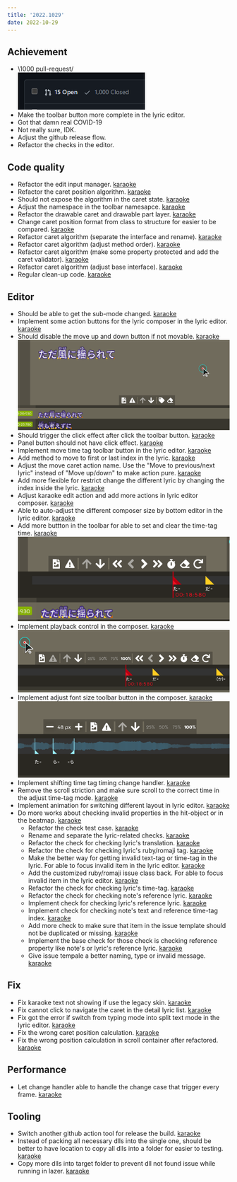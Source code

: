 ```yaml
---
title: '2022.1029'
date: 2022-10-29
---
```


## Achievement
- \1000 pull-request/    
![](res/2022-10-29-16-58-30.png)
- Make the toolbar button more complete in the lyric editor.
- Got that damn real COVID-19
- Not really sure, IDK.
- Adjust the github release flow.
- Refactor the checks in the editor.

## Code quality
- Refactor the edit input manager. [karaoke](#1637@andy840119)
- Refactor the caret position algorithm. [karaoke](#1640#1642@andy840119)
- Should not expose the algorithm in the caret state. [karaoke](#1643@andy840119)
- Adjust the namespace in the toolbar namesapce. [karaoke](#1647@andy840119)
- Refactor the drawable caret and drawable part layer. [karaoke](#1650@andy840119)
- Change caret position format from class to structure for easier to be compared. [karaoke](#1653@andy840119)
- Refactor caret algorithm (separate the interface and rename). [karaoke](#1654@andy840119)
- Refactor caret algorithm (adjust method order). [karaoke](#1655@andy840119)
- Refactor caret algorithm (make some property protected and add the caret validator). [karaoke](#1656@andy840119)
- Refactor caret algorithm (adjust base interface). [karaoke](#1658@andy840119)
- Regular clean-up code. [karaoke](#1667@andy840119)

## Editor
- Should be able to get the sub-mode changed. [karaoke](#1636@andy840119)
- Implement some action buttons for the lyric composer in the lyric editor. [karaoke](#1638@andy840119)
- Should disable the move up and down button if not movable. [karaoke](#1639#1644@andy840119)    
![](res/2022-10-29-17-23-36.png)
- Should trigger the click effect after click the toolbar button. [karaoke](#1645@andy840119)
- Panel button should not have click effect. [karaoke](#1648@andy840119)
- Implement move time tag toolbar button in the lyric editor. [karaoke](#1652@andy840119)
- Add method to move to first or last index in the lyric. [karaoke](#1659@andy840119)
- Adjust the move caret action name. Use the "Move to previous/next lyric" instead of "Move up/down" to make action pure. [karaoke](#1660@andy840119)
- Add more flexible for restrict change the different lyric by changing the index inside the lyric. [karaoke](#1651#1661@andy840119)
- Adjust karaoke edit action and add more actions in lyric editor composer. [karaoke](#1663@andy840119)
- Able to auto-adjust the different composer size by bottom editor in the lyric editor. [karaoke](#1664@andy840119)
- Add more buttton in the toolbar for able to set and clear the time-tag time. [karaoke](#1665@andy840119)    
![](res/2022-10-29-18-08-48.png)
- Implement playback control in the composer. [karaoke](#1666@andy840119)    
![](res/2022-10-29-18-09-31.png)
- Implement adjust font size toolbar button in the composer. [karaoke](#1668@andy840119)    
![](res/2022-10-29-18-10-25.png)
- Implement shifting time tag timing change handler. [karaoke](#1670@andy840119)
- Remove the scroll striction and make sure scroll to the correct time in the adjust time-tag mode. [karaoke](#1671@andy840119)
- Implement animation for switching different layout in lyric editor. [karaoke](#1622#1676@andy840119)
- Do more works about checking invalid properties in the hit-object or in the beatmap. [karaoke](#1679@andy840119)
  - Refactor the check test case. [karaoke](#1680@andy840119)
  - Rename and separate the lyric-related checks. [karaoke](#1681@andy840119)
  - Refactor the check for checking lyric's translation. [karaoke](#1682@andy840119)
  - Refactor the check for checking lyric's ruby/romaji tag. [karaoke](#1684@andy840119)
  - Make the better way for getting invalid text-tag or time-tag in the lyric. For able to focus invalid item in the lyric editor. [karaoke](#1687@andy840119)
  - Add the customized ruby/romaji issue class back. For able to focus invalid item in the lyric editor. [karaoke](#1688@andy840119)
  - Refactor the check for checking lyric's time-tag. [karaoke](#1689@andy840119)
  - Refactor the check for checking note's reference lyric. [karaoke](#1690@andy840119)
  - Implement check for checking lyric's reference lyric. [karaoke](#1691@andy840119)
  - Implement check for checking note's text and reference time-tag index. [karaoke](#1692@andy840119)
  - Add more check to make sure that item in the issue template should not be duplicated or missing. [karaoke](#1693@andy840119)
  - Implement the base check for those check is checking reference property like note's or lyric's reference lyric. [karaoke](#1694@andy840119)
  - Give issue tempale a better naming, type or invalid message. [karaoke](#1695@andy840119)

## Fix
- Fix karaoke text not showing if use the legacy skin. [karaoke](#1621#1633@andy840119)
- Fix cannot click to navigate the caret in the detail lyric list. [karaoke](#1635@andy840119)
- Fix got the error if switch from typing mode into split text mode in the lyric editor. [karaoke](#1649@andy840119)
- Fix the wrong caret position calculation. [karaoke](#1662@andy840119)
- Fix the wrong position calculation in scroll container after refactored. [karaoke](#1678@andy840119)

## Performance
- Let change handler able to handle the change case that trigger every frame. [karaoke](#1669@andy840119)

## Tooling
- Switch another github action tool for release the build. [karaoke](#1673@andy840119)
- Instead of packing all necessary dlls into the single one, should be better to have location to copy all dlls into a folder for easier to testing. [karaoke](#1674@andy840119)
- Copy more dlls into target folder to prevent dll not found issue while running in lazer. [karaoke](#1675@andy840119)